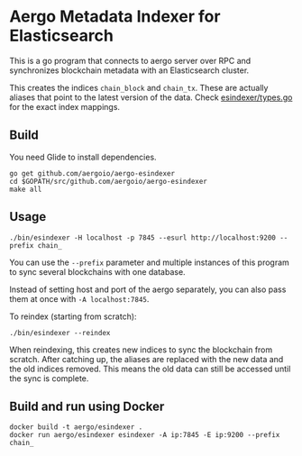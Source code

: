 # Aergo Metadata Indexer for Elasticsearch

This is a go program that connects to aergo server over RPC and synchronizes blockchain metadata with an Elasticsearch cluster.

This creates the indices `chain_block` and `chain_tx`. These are actually aliases that point to the latest version of the data.
Check [esindexer/types.go](./esindexer/types.go) for the exact index mappings.

## Build

You need Glide to install dependencies.

    go get github.com/aergoio/aergo-esindexer
    cd $GOPATH/src/github.com/aergoio/aergo-esindexer
    make all

## Usage

    ./bin/esindexer -H localhost -p 7845 --esurl http://localhost:9200 --prefix chain_

You can use the `--prefix` parameter and multiple instances of this program to sync several blockchains with one database.

Instead of setting host and port of the aergo separately, you can also pass them at once with `-A localhost:7845`.

To reindex (starting from scratch):

    ./bin/esindexer --reindex

When reindexing, this creates new indices to sync the blockchain from scratch.
After catching up, the aliases are replaced with the new data and the old indices removed.
This means the old data can still be accessed until the sync is complete.

## Build and run using Docker

    docker build -t aergo/esindexer .
    docker run aergo/esindexer esindexer -A ip:7845 -E ip:9200 --prefix chain_